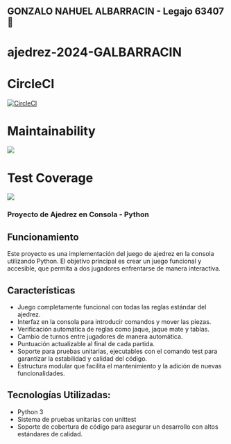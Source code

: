 ## GONZALO NAHUEL ALBARRACIN - Legajo 63407 :orangutan:

# ajedrez-2024-GALBARRACIN

# CircleCI
[![CircleCI](https://dl.circleci.com/status-badge/img/gh/um-computacion-tm/ajedrez-2024-GALBARRACIN/tree/main.svg?style=svg)](https://dl.circleci.com/status-badge/redirect/gh/um-computacion-tm/ajedrez-2024-GALBARRACIN/tree/main)

# Maintainability
<a href="https://codeclimate.com/github/um-computacion-tm/ajedrez-2024-GALBARRACIN/maintainability"><img src="https://api.codeclimate.com/v1/badges/a09c36083ee9024ac9bc/maintainability" /></a>

# Test Coverage
<a href="https://codeclimate.com/github/um-computacion-tm/ajedrez-2024-GALBARRACIN/test_coverage"><img src="https://api.codeclimate.com/v1/badges/a09c36083ee9024ac9bc/test_coverage" /></a>

### Proyecto de Ajedrez en Consola - Python
## Funcionamiento

Este proyecto es una implementación del juego de ajedrez en la consola utilizando Python. El objetivo principal es crear un juego funcional y accesible, que permita a dos jugadores enfrentarse de manera interactiva.

## Características
- Juego completamente funcional con todas las reglas estándar del ajedrez.
- Interfaz en la consola para introducir comandos y mover las piezas.
- Verificación automática de reglas como jaque, jaque mate y tablas.
- Cambio de turnos entre jugadores de manera automática.
- Puntuación actualizable al final de cada partida.
- Soporte para pruebas unitarias, ejecutables con el comando test para garantizar la estabilidad y calidad del código.
- Estructura modular que facilita el mantenimiento y la adición de nuevas funcionalidades.

## Tecnologías Utilizadas:
- Python 3
- Sistema de pruebas unitarias con unittest
- Soporte de cobertura de código para asegurar un desarrollo con altos estándares de calidad.

